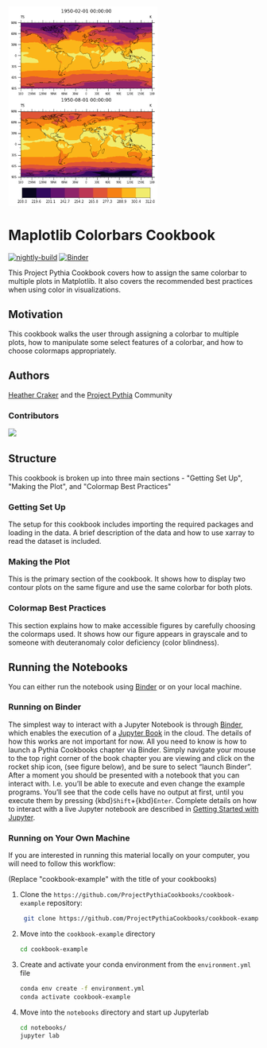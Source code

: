 <img src="thumbnail.png" alt="Two world maps with temperature contours and one colorbar." width="300"/>

# Maplotlib Colorbars Cookbook

[![nightly-build](https://github.com/ProjectPythiaCookbooks/mpl-colorbar-cookbook/actions/workflows/nightly-build.yaml/badge.svg)](https://github.com/ProjectPythiaCookbooks/mpl-colorbar-cookbook/actions/workflows/nightly-build.yaml)
[![Binder](https://binder-staging.2i2c.cloud/badge_logo.svg)](https://binder-staging.2i2c.cloud/v2/gh/ProjectPythiaCookbooks/mpl-colorbar-cookbook/main?labpath=notebooks)

This Project Pythia Cookbook covers how to assign the same colorbar to multiple plots in Matplotlib. It also covers the recommended best practices when using color in visualizations.

## Motivation

This cookbook walks the user through assigning a colorbar to multiple plots, how to manipulate some select features of a colorbar, and how to choose colormaps appropriately.
## Authors

[Heather Craker](@hCraker) and the [Project Pythia](https://projectpythia.org/) Community

### Contributors

<a href="https://github.com/ProjectPythiaCookbooks/mpl-colorbar-cookbook/graphs/contributors">
  <img src="https://contrib.rocks/image?repo=ProjectPythiaCookbooks/mpl-colorbar-cookbook" />
</a>

## Structure
This cookbook is broken up into three main sections - "Getting Set Up", "Making the Plot", and "Colormap Best Practices"

### Getting Set Up
The setup for this cookbook includes importing the required packages and loading in the data. A brief description of the data and how to use xarray to read the dataset is included.

### Making the Plot
This is the primary section of the cookbook. It shows how to display two contour plots on the same figure and use the same colorbar for both plots.

### Colormap Best Practices
This section explains how to make accessible figures by carefully choosing the colormaps used. It shows how our figure appears in grayscale and to someone with deuteranomaly color deficiency (color blindness).

## Running the Notebooks
You can either run the notebook using [Binder](https://mybinder.org/) or on your local machine.

### Running on Binder

The simplest way to interact with a Jupyter Notebook is through
[Binder](https://mybinder.org/), which enables the execution of a
[Jupyter Book](https://jupyterbook.org) in the cloud. The details of how this works are not
important for now. All you need to know is how to launch a Pythia
Cookbooks chapter via Binder. Simply navigate your mouse to
the top right corner of the book chapter you are viewing and click
on the rocket ship icon, (see figure below), and be sure to select
“launch Binder”. After a moment you should be presented with a
notebook that you can interact with. I.e. you’ll be able to execute
and even change the example programs. You’ll see that the code cells
have no output at first, until you execute them by pressing
{kbd}`Shift`\+{kbd}`Enter`. Complete details on how to interact with
a live Jupyter notebook are described in [Getting Started with
Jupyter](https://foundations.projectpythia.org/foundations/getting-started-jupyter.html).

### Running on Your Own Machine
If you are interested in running this material locally on your computer, you will need to follow this workflow:

(Replace "cookbook-example" with the title of your cookbooks)   

1. Clone the `https://github.com/ProjectPythiaCookbooks/cookbook-example` repository:

   ```bash
    git clone https://github.com/ProjectPythiaCookbooks/cookbook-example.git
    ```  
1. Move into the `cookbook-example` directory
    ```bash
    cd cookbook-example
    ```  
1. Create and activate your conda environment from the `environment.yml` file
    ```bash
    conda env create -f environment.yml
    conda activate cookbook-example
    ```  
1.  Move into the `notebooks` directory and start up Jupyterlab
    ```bash
    cd notebooks/
    jupyter lab
    ```
